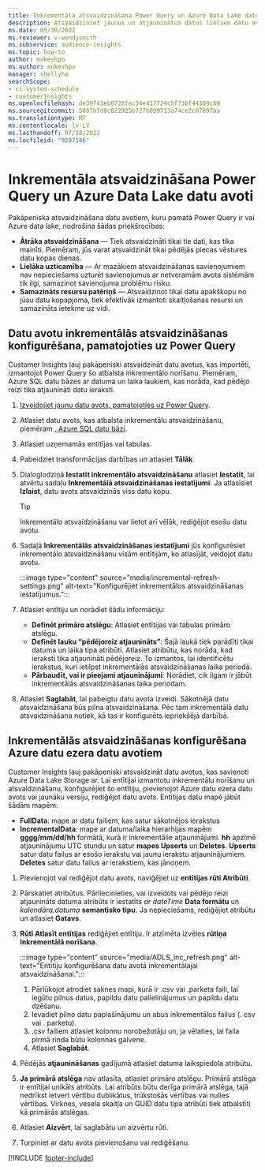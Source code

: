 ```yaml
---
title: Inkrementāla atsvaidzināšana Power Query un Azure Data Lake datu avoti
description: Atsvaidziniet jaunus un atjauninātus datus lieliem datu avotiem, kuru pamatā Power Query ir vai Azure datu ezera datu avoti.
ms.date: 05/30/2022
ms.reviewer: v-wendysmith
ms.subservice: audience-insights
ms.topic: how-to
author: mukeshpo
ms.author: mukeshpo
manager: shellyha
searchScope:
- ci-system-schedule
- customerInsights
ms.openlocfilehash: de39743eb8728fac34e417724c5f73bf44309c89
ms.sourcegitcommit: 5807b7d8c822925b727b099713a74ce2cb7897ba
ms.translationtype: MT
ms.contentlocale: lv-LV
ms.lasthandoff: 07/28/2022
ms.locfileid: "9207146"
---
```

# <a name="incremental-refresh-for-power-query-and-azure-data-lake-data-sources"></a>Inkrementāla atsvaidzināšana Power Query un Azure Data Lake datu avoti

Pakāpeniska atsvaidzināšana datu avotiem, kuru pamatā Power Query ir vai Azure data lake, nodrošina šādas priekšrocības:

- **Ātrāka atsvaidzināšana** — Tiek atsvaidzināti tikai tie dati, kas tika mainīti. Piemēram, jūs varat atsvaidzināt tikai pēdējās piecas vēstures datu kopas dienas.
- **Lielāka uzticamība** — Ar mazākiem atsvaidzināšanas savienojumiem nav nepieciešams uzturēt savienojumus ar netveramām avota sistēmām tik ilgi, samazinot savienojuma problēmu risku.
- **Samazināts resursu patēriņš** — Atsvaidzinot tikai datu apakškopu no jūsu datu kopapjoma, tiek efektīvāk izmantoti skaitļošanas resursi un samazināta ietekme uz vidi.

## <a name="configure-incremental-refresh-for-data-sources-based-on-power-query"></a>Datu avotu inkrementālās atsvaidzināšanas konfigurēšana, pamatojoties uz Power Query

Customer Insights ļauj pakāpeniski atsvaidzināt datu avotus, kas importēti, izmantojot Power Query šo atbalsta inkrementālo norīšanu. Piemēram, Azure SQL datu bāzes ar datuma un laika laukiem, kas norāda, kad pēdējo reizi tika atjaunināti datu ieraksti.

1. [Izveidojiet jaunu datu avots, pamatojoties uz Power Query](connect-power-query.md).

1. Atlasiet datu avots, kas atbalsta inkrementālu atsvaidzināšanu, piemēram [, Azure SQL datu bāzi](/power-query/connectors/azuresqldatabase).

1. Atlasiet uzņemamās entitījas vai tabulas.

1. Pabeidziet transformācijas darbības un atlasiet **Tālāk**.

1. Dialoglodziņā **Iestatīt inkrementālo atsvaidzināšanu** atlasiet **Iestatīt**, lai atvērtu sadaļu **Inkrementālā atsvaidzināšanas iestatījumi**. Ja atlasīsiet **Izlaist**, datu avots atsvaidzinās viss datu kopu.
   > [!TIP]
   > Inkrementālo atsvaidzināšanu var lietot arī vēlāk, rediģējot esošu datu avotu.

1. Sadaļā **Inkrementālās atsvaidzināšanas iestatījumi** jūs konfigurēsiet inkrementālo atsvaidzināšanu visām entītijām, ko atlasījāt, veidojot datu avotu.

   :::image type="content" source="media/incremental-refresh-settings.png" alt-text="Konfigurējiet inkrementālos atsvaidzināšanas iestatījumus.":::

1. Atlasiet entītiju un norādiet šādu informāciju:

   - **Definēt primāro atslēgu**: Atlasiet entītijas vai tabulas primāro atslēgu.
   - **Definēt lauku “pēdējoreiz atjaunināts”**: Šajā laukā tiek parādīti tikai datuma un laika tipa atribūti. Atlasiet atribūtu, kas norāda, kad ieraksti tika atjaunināti pēdējoreiz. To izmantos, lai identificētu ierakstus, kuri ietilpst inkrementālās atsvaidzināšanas laika periodā.
   - **Pārbaudīt, vai ir pieejami atjauninājumi**: Norādiet, cik ilgam ir jābūt inkrementālās atsvaidzināšanas laika periodam.

1. Atlasiet **Saglabāt**, lai pabeigtu datu avota izveidi. Sākotnējā datu atsvaidzināšana būs pilna atsvaidzināšana. Pēc tam inkrementālā datu atsvaidzināšana notiek, kā tas ir konfigurēts iepriekšējā darbībā.

## <a name="configure-incremental-refresh-for-azure-data-lake-data-sources"></a>Inkrementālās atsvaidzināšanas konfigurēšana Azure datu ezera datu avotiem

Customer Insights ļauj pakāpeniski atsvaidzināt datu avotus, kas savienoti Azure Data Lake Storage ar. Lai entītijai izmantotu inkrementālu norīšanu un atsvaidzināšanu, konfigurējiet šo entītiju, pievienojot Azure datu ezera datu avots vai jaunāku versiju, rediģējot datu avots. Entītijas datu mapē jābūt šādām mapēm:

- **FullData**: mape ar datu failiem, kas satur sākotnējos ierakstus
- **IncrementalData**: mape ar datuma/laika hierarhijas mapēm **gggg/mm/dd/hh** formātā, kurā ir inkrementālie atjauninājumi. **hh** apzīmē atjauninājumu UTC stundu un satur **mapes Upserts** un **Deletes**. **Upserts** satur datu failus ar esošo ierakstu vai jaunu ierakstu atjauninājumiem. **Deletes** satur datu failus ar ierakstiem, kas jānoņem.

1. Pievienojot vai rediģējot datu avots, naviģējiet uz **entītijas rūti Atribūti**.

1. Pārskatiet atribūtus. Pārliecinieties, vai izveidots vai pēdējo reizi atjaunināts datuma atribūts ir iestatīts *ar dateTime* **Data formātu** un *kalendāra.datuma* **semantisko tipu**. Ja nepieciešams, rediģējiet atribūtu un atlasiet **Gatavs**.

1. **Rūtī Atlasīt entītijas** rediģējiet entītiju. Ir atzīmēta izvēles **rūtiņa Inkrementālā norīšana**.

   :::image type="content" source="media/ADLS_inc_refresh.png" alt-text="Entītiju konfigurēšana datu avotā inkrementālajai atsvaidzināšanai.":::

   1. Pārlūkojot atrodiet saknes mapi, kurā ir .csv vai .parketa faili, lai iegūtu pilnus datus, papildu datu palielinājumus un papildu datu dzēšanu.
   1. Ievadiet pilno datu paplašinājumu un abus inkrementālos failus (\. csv vai \. parketu).
   1. .csv failiem atlasiet kolonnu norobežotāju un, ja vēlaties, lai faila pirmā rinda būtu kolonnas galvene.
   1. Atlasiet **Saglabāt**.

1. Pēdējās **atjaunināšanas** gadījumā atlasiet datuma laikspiedola atribūtu.

1. **Ja primārā atslēga** nav atlasīta, atlasiet primāro atslēgu. Primārā atslēga ir entītijai unikāls atribūts. Lai atribūts būtu derīga primārā atslēga, tajā nedrīkst ietvert vērtību dublikātus, trūkstošās vērtības vai nulles vērtības. Virknes, vesela skaitļa un GUID datu tipa atribūti tiek atbalstīti kā primārās atslēgas.

1. Atlasiet **Aizvērt**, lai saglabātu un aizvērtu rūti.

1. Turpiniet ar datu avots pievienošanu vai rediģēšanu.

[!INCLUDE [footer-include](includes/footer-banner.md)]
